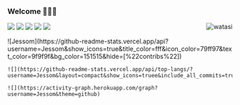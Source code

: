 ### Welcome 👏👏👏

<!--
**Jessom/Jessom** is a ✨ _special_ ✨ repository because its `README.md` (this file) appears on your GitHub profile.

Here are some ideas to get you started:

- 🔭 I’m currently working on ...
- 🌱 I’m currently learning ...
- 👯 I’m looking to collaborate on ...
- 🤔 I’m looking for help with ...
- 💬 Ask me about ...
- 📫 How to reach me: ...
- 😄 Pronouns: ...
- ⚡ Fun fact: ...
-->
<a href="https://github.com/Jessom">
    <div align="right" >
        <img align="right" src="https://count.getloli.com/get/@:Jessom" alt="watasi" />
    </div>
</a>

![](https://img.shields.io/badge/-Nodejs-43853d?style=flat-square&logo=Node.js&logoColor=white)
![](https://img.shields.io/badge/-JavaScript-e5cd0c?style=flat-square&logo=JavaScript&labelColor=f7df1e&logoColor=000)
![](https://img.shields.io/badge/-Vue.js-29beb0?style=flat-square&logo=vue.js&labelColor=ffffff&color=4FC08D)
![](https://img.shields.io/badge/-React-29beb0?style=flat-square&logo=React&labelColor=ffffff&color=61DAFB)
![](https://img.shields.io/badge/-NPM-CB3837?style=flat-square&logo=npm&logoColor=white)

<div>
    ![Jessom](https://github-readme-stats.vercel.app/api?username=Jessom&show_icons=true&title_color=fff&icon_color=79ff97&text_color=9f9f9f&bg_color=151515&hide=[%22contribs%22])

    ![](https://github-readme-stats.vercel.app/api/top-langs/?username=Jessom&layout=compact&show_icons=truee&include_all_commits=true&theme=onedark&card_width=230)

    ![](https://activity-graph.herokuapp.com/graph?username=Jessom&theme=github)
</div>

